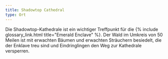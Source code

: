 ```yaml
---
title: Shadowtop Cathedral
type: Ort
---
```


Die Shadowtop-Kathedrale ist ein wichtiger Treffpunkt für die {% include glossary_link.html title="Emerald Enclave" %}. Der Wald im Umkreis von 50 Meilen ist mit
erwachten Bäumen und erwachten Sträuchern besiedelt, die der Enklave treu sind und Eindringlingen den Weg zur Kathedrale
versperren.
